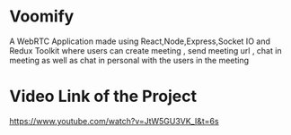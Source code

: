 # Voomify

A WebRTC Application made using React,Node,Express,Socket IO and Redux Toolkit where users can create meeting , send meeting url , chat in meeting as well as chat in personal with the users in the meeting


# Video Link of the Project

https://www.youtube.com/watch?v=JtW5GU3VK_I&t=6s

